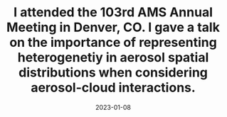 ---
layout: post
title:  "I attended the 103rd AMS Annual Meeting in Denver, CO. I gave a talk on the importance of representing heterogenetiy in aerosol spatial distributions when considering aerosol-cloud interactions."
date:   2023-01-08
categories: jekyll update
---